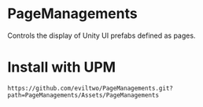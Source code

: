 # PageManagements
 Controls the display of Unity UI prefabs defined as pages.

# Install with UPM
```
https://github.com/eviltwo/PageManagements.git?path=PageManagements/Assets/PageManagements
```
